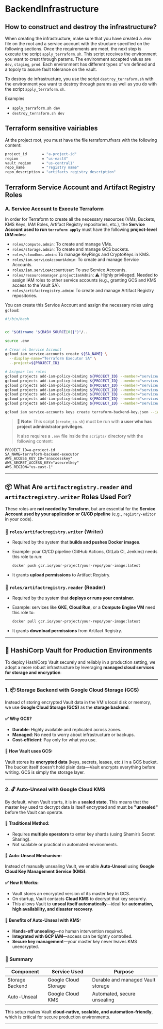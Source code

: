 # BackendInfrastructure

## How to construct and destroy the infrastructure?

When creating the infrastructure, make sure that you have created a .env file on the root and a service account with the structure specified on the following sections. Once the requirements are meet, the next step is execute the script `apply_terraform.sh`. This script receives the environment you want to creat through params. The environment accepted values are `dev`, `staging`, `prod`. Each environment has different types of vm defined and a topoly to assure fault tolerance on the vault.

To destroy de infrastructure, you use the script `destroy_terraform.sh` with the environment you want to destroy through params as well as you do with the script `apply_terraform.sh`.

Examples

- `apply_terraform.sh dev`
- `destroy_terraform.sh dev`

## Terraform sensitive vairiables

At the project root, you must have the file terraform.tfvars with the following content:

```bash
project_id       = "a-project-id"
region           = "us-east4"
vault_region     = "us-central1"
repo_name        = "registry name"
repo_description = "artifacts registry description"
```

## Terraform Service Account and Artifact Registry Roles

### A. Service Account to Execute Terraform

In order for Terraform to create all the necessary resources (VMs, Buckets, KMS Keys, IAM Roles, Artifact Registry repositories, etc.), the **Service Account used to run `terraform apply`** must have the following **project-level IAM roles**:

- `roles/compute.admin`: To create and manage VMs.
- `roles/storage.admin`: To create and manage GCS buckets.
- `roles/cloudkms.admin`: To manage KeyRings and CryptoKeys in KMS.
- `roles/iam.serviceAccountAdmin`: To create and manage Service Accounts.
- `roles/iam.serviceAccountUser`: To use Service Accounts.
- `roles/resourcemanager.projectIamAdmin`: ⚠️ Highly privileged. Needed to assign IAM roles to other service accounts (e.g., granting GCS and KMS access to the Vault SA).
- `roles/artifactregistry.admin`: To create and manage Artifact Registry repositories.

You can create this Service Account and assign the necessary roles using `gcloud`:

```bash
#!/bin/bash


cd "$(dirname "${BASH_SOURCE[0]}")"/..

source .env

# Crear el Service Account
gcloud iam service-accounts create ${SA_NAME} \
  --display-name="Terraform Executor SA" \
  --project=${PROJECT_ID}

# Asignar los roles
gcloud projects add-iam-policy-binding ${PROJECT_ID} --member="serviceAccount:${SA_NAME}@${PROJECT_ID}.iam.gserviceaccount.com" --role="roles/compute.admin"
gcloud projects add-iam-policy-binding ${PROJECT_ID} --member="serviceAccount:${SA_NAME}@${PROJECT_ID}.iam.gserviceaccount.com" --role="roles/storage.admin"
gcloud projects add-iam-policy-binding ${PROJECT_ID} --member="serviceAccount:${SA_NAME}@${PROJECT_ID}.iam.gserviceaccount.com" --role="roles/cloudkms.admin"
gcloud projects add-iam-policy-binding ${PROJECT_ID} --member="serviceAccount:${SA_NAME}@${PROJECT_ID}.iam.gserviceaccount.com" --role="roles/iam.serviceAccountAdmin"
gcloud projects add-iam-policy-binding ${PROJECT_ID} --member="serviceAccount:${SA_NAME}@${PROJECT_ID}.iam.gserviceaccount.com" --role="roles/iam.serviceAccountUser"
gcloud projects add-iam-policy-binding ${PROJECT_ID} --member="serviceAccount:${SA_NAME}@${PROJECT_ID}.iam.gserviceaccount.com" --role="roles/resourcemanager.projectIamAdmin"
gcloud projects add-iam-policy-binding ${PROJECT_ID} --member="serviceAccount:${SA_NAME}@${PROJECT_ID}.iam.gserviceaccount.com" --role="roles/artifactregistry.admin"

gcloud iam service-accounts keys create terraform-backend-key.json --iam-account="${SA_NAME}@${PROJECT_ID}.iam.gserviceaccount.com"
```

> 🔐 **Note**: This script (`create_sa.sh`) must be run with **a user who has project administrator privileges**.
>
> It also requires a `.env` file inside the `scripts/` directory with the following content:

```env
PROJECT_ID=a-project-id
SA_NAME=terraform-backend-executor
AWS_ACCESS_KEY_ID="anaccesskey"
AWS_SECRET_ACCESS_KEY="asecretkey"
AWS_REGION="us-east-1"
```

---

## 📦 What Are `artifactregistry.reader` and `artifactregistry.writer` Roles Used For?

These roles are **not needed by Terraform**, but are essential for the **Service Account used by your application or CI/CD pipeline** (e.g., `registry-editor` in your code).

### 🔸 `roles/artifactregistry.writer` (Writer)

- Required by the system that **builds and pushes Docker images**.
- Example: your CI/CD pipeline (GitHub Actions, GitLab CI, Jenkins) needs this role to run:

  ```bash
  docker push gcr.io/your-project/your-repo/your-image:latest
  ```

- It grants **upload permissions** to Artifact Registry.

### 🔸 `roles/artifactregistry.reader` (Reader)

- Required by the system that **deploys or runs your container**.
- Example: services like **GKE**, **Cloud Run**, or a **Compute Engine VM** need this role to:

  ```bash
  docker pull gcr.io/your-project/your-repo/your-image:latest
  ```

- It grants **download permissions** from Artifact Registry.

---

## 🔐 HashiCorp Vault for Production Environments

To deploy HashiCorp Vault securely and reliably in a production setting, we adopt a more robust infrastructure by leveraging **managed cloud services for storage and encryption**:

---

### 1. 📦 Storage Backend with Google Cloud Storage (GCS)

Instead of storing encrypted Vault data in the VM's local disk or memory, we use **Google Cloud Storage (GCS)** as the **storage backend**.

#### ✅ Why GCS?

- **Durable**: Highly available and replicated across zones.
- **Managed**: No need to worry about infrastructure or backups.
- **Cost-efficient**: Pay only for what you use.

#### 🔧 How Vault uses GCS:

Vault stores its **encrypted data** (keys, secrets, leases, etc.) in a GCS bucket. The bucket itself doesn't hold plain data—Vault encrypts everything before writing. GCS is simply the storage layer.

---

### 2. 🔓 Auto-Unseal with Google Cloud KMS

By default, when Vault starts, it is in a **sealed state**. This means that the master key used to decrypt data is itself encrypted and must be **"unsealed"** before the Vault can operate.

#### 🧱 Traditional Method:

- Requires **multiple operators** to enter key shards (using Shamir’s Secret Sharing).
- Not scalable or practical in automated environments.

#### 🚀 Auto-Unseal Mechanism:

Instead of manually unsealing Vault, we enable **Auto-Unseal** using **Google Cloud Key Management Service (KMS)**.

#### ✅ How It Works:

- Vault stores an encrypted version of its master key in GCS.
- On startup, Vault contacts **Cloud KMS** to decrypt that key securely.
- This allows Vault to **unseal itself automatically**—ideal for **automation, high availability, and disaster recovery**.

#### 🔐 Benefits of Auto-Unseal with KMS:

- **Hands-off unsealing**—no human intervention required.
- **Integrated with GCP IAM**—access can be tightly controlled.
- **Secure key management**—your master key never leaves KMS unencrypted.

### 🧩 Summary

| Component       | Service Used         | Purpose                           |
| --------------- | -------------------- | --------------------------------- |
| Storage Backend | Google Cloud Storage | Durable and managed Vault storage |
| Auto-Unseal     | Google Cloud KMS     | Automated, secure unsealing       |

This setup makes Vault **cloud-native, scalable, and automation-friendly**, which is critical for secure production environments.

---
